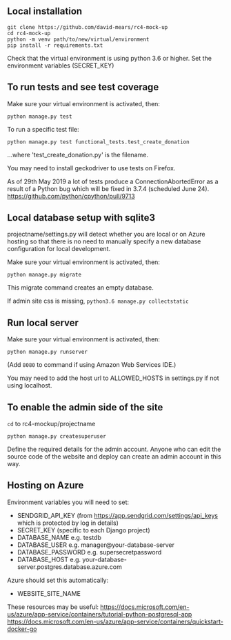 ## Local installation

```
git clone https://github.com/david-mears/rc4-mock-up
cd rc4-mock-up
python -m venv path/to/new/virtual/environment
pip install -r requirements.txt
```
Check that the virtual environment is using python 3.6 or higher.
Set the environment variables (SECRET_KEY)

## To run tests and see test coverage

Make sure your virtual environment is activated, then:
```
python manage.py test
```

To run a specific test file:
```
python manage.py test functional_tests.test_create_donation
```

...where 'test_create_donation.py' is the filename.

You may need to install geckodriver to use tests on Firefox.

As of 29th May 2019 a lot of tests produce a ConnectionAbortedError as a result of a Python bug which will be fixed in 3.7.4 (scheduled June 24).
https://github.com/python/cpython/pull/9713

## Local database setup with sqlite3

projectname/settings.py will detect whether you are local or on Azure hosting so that there is no need to manually specify a new database configuration for local development.

Make sure your virtual environment is activated, then:
```
python manage.py migrate
```

This migrate command creates an empty database.

If admin site css is missing, `python3.6 manage.py collectstatic`

## Run local server

Make sure your virtual environment is activated, then:
```
python manage.py runserver
```
(Add `8080` to command if using Amazon Web Services IDE.)

You may need to add the host url to ALLOWED_HOSTS in settings.py if not using localhost.

## To enable the admin side of the site

`cd` to rc4-mockup/projectname
```
python manage.py createsuperuser
```

Define the required details for the admin account. Anyone who can edit the source code of the website and deploy can create an admin account in this way.

## Hosting on Azure

Environment variables you will need to set:

- SENDGRID_API_KEY
(from https://app.sendgrid.com/settings/api_keys which is protected by log in details)
- SECRET_KEY (specific to each Django project)
- DATABASE_NAME e.g. testdb
- DATABASE_USER e.g. manager@your-database-server
- DATABASE_PASSWORD e.g. supersecretpassword
- DATABASE_HOST  e.g. your-database-server.postgres.database.azure.com

Azure should set this automatically:
- WEBSITE_SITE_NAME

These resources may be useful:
https://docs.microsoft.com/en-us/azure/app-service/containers/tutorial-python-postgresql-app
https://docs.microsoft.com/en-us/azure/app-service/containers/quickstart-docker-go

